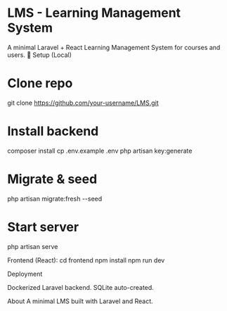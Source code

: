 # LMS - Learning Management System
A minimal Laravel + React Learning Management System for courses and users.
🚀 Setup (Local)
# Clone repo
git clone https://github.com/your-username/LMS.git

# Install backend
composer install
cp .env.example .env
php artisan key:generate

# Migrate & seed
php artisan migrate:fresh --seed

# Start server
php artisan serve

Frontend (React):
cd frontend
npm install
npm run dev

 Deployment

Dockerized Laravel backend.
SQLite auto-created.

About
A minimal LMS built with Laravel and React.
